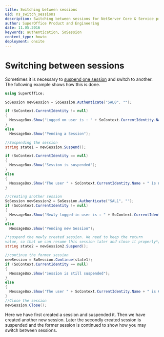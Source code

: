 ```yaml
---
title: Switching between sessions
uid: ns_switch_sessions
description: Switching between sessions for NetServer Core & Service proxy
author: SuperOffice Product and Engineering
date: 11.05.2016
keywords: authentication, SoSession
content_type: howto
deployment: onsite
---
```


# Switching between sessions

Sometimes it is necessary to [suspend one session][1] and switch to another. The following example shows how this is done.

```csharp
using SuperOffice;

SoSession newSession = SoSession.Authenticate("SAL0", "");

if (SoContext.CurrentIdentity != null)
{
  MessageBox.Show("Logged on user is : " + SoContext.CurrentIdentity.Name);
}
else
  MessageBox.Show("Pending a Session");

//Suspending the session
string state1 = newSession.Suspend();

if (SoContext.CurrentIdentity == null)
{
  MessageBox.Show("Session is suspended");
}
else
{
  MessageBox.Show("The user " + SoContext.CurrentIdentity.Name + " is not yet suspended");
}

//creating another session
SoSession newSession2 = SoSession.Authenticate("SAL1", "");
if (SoContext.CurrentIdentity != null)
{
  MessageBox.Show("Newly logged-in user is : " + SoContext.CurrentIdentity.Name);
}
else
  MessageBox.Show("Pending new Session");

/*suspend the newly created session. We need to keep the return
value, so that we can resume this session later and close it properly*/
string state2 = newSession2.Suspend();

//continue the former session
newSession = SoSession.Continue(state1);
if (SoContext.CurrentIdentity == null)
{
  MessageBox.Show("Session is still suspended");
}
else
{
  MessageBox.Show("The user " + SoContext.CurrentIdentity.Name + " is Continued");
}
//Close the session
newSession.Close();
```

Here we have first created a session and suspended it. Then we have created another new session. Later the secondly created session is suspended and the former session is continued to show how you may switch between sessions.

<!-- Referenced links -->
[1]: index.md
